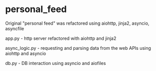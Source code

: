 # personal_feed

Original "personal feed" was refactored using aiohttp, jinja2, asyncio, asyncfile

app.py - http server refactored with aiohttp and jinja2

async_logic.py - requesting and parsing data from the web APIs using aiohttp and asyncio

db.py - DB interaction using asyncio and aiofiles
